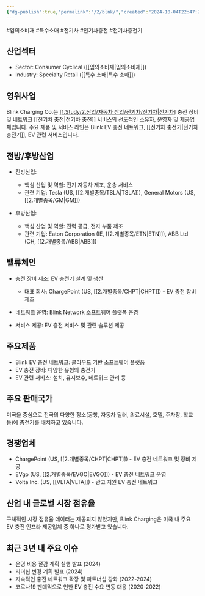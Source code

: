 ```yaml
---
{"dg-publish":true,"permalink":"/2/blnk/","created":"2024-10-04T22:47:27.842+09:00","updated":"2025-07-29T21:37:04.414+09:00"}
---
```


#임의소비재 #특수소매 #전기차 #전기차충전 #전기차충전기
 
## 산업섹터

- Sector: Consumer Cyclical ([[임의소비재\|임의소비재]])
- Industry: Specialty Retail ([[특수 소매\|특수 소매]])

## 영위사업

Blink Charging Co.는 [[1.Study/2.산업/자동차 산업/전기차/전기차\|전기차]](EV) 충전 장비 및 네트워크 [[전기차 충전\|전기차 충전]] 서비스의 선도적인 소유자, 운영자 및 제공업체입니다. 주요 제품 및 서비스 라인은 Blink EV 충전 네트워크, [[전기차 충전기\|전기차 충전기]], EV 관련 서비스입니다.

## 전방/후방산업

- 전방산업:
    
    - 핵심 산업 및 역할: 전기 자동차 제조, 운송 서비스
    - 관련 기업: Tesla (US, [[2.개별종목/TSLA\|TSLA]]), General Motors (US, [[2.개별종목/GM\|GM]])
    
- 후방산업:
    
    - 핵심 산업 및 역할: 전력 공급, 전자 부품 제조
    - 관련 기업: Eaton Corporation (IE, [[2.개별종목/ETN\|ETN]]), ABB Ltd (CH, [[2.개별종목/ABB\|ABB]])
    

## 밸류체인

- 충전 장비 제조: EV 충전기 설계 및 생산
    
    - 대표 회사: ChargePoint (US, [[2.개별종목/CHPT\|CHPT]]) - EV 충전 장비 제조
    
- 네트워크 운영: Blink Network 소프트웨어 플랫폼 운영
- 서비스 제공: EV 충전 서비스 및 관련 솔루션 제공

## 주요제품

- Blink EV 충전 네트워크: 클라우드 기반 소프트웨어 플랫폼
- EV 충전 장비: 다양한 유형의 충전기
- EV 관련 서비스: 설치, 유지보수, 네트워크 관리 등

## 주요 판매국가

미국을 중심으로 전국의 다양한 장소(공항, 자동차 딜러, 의료시설, 호텔, 주차장, 학교 등)에 충전기를 배치하고 있습니다.

## 경쟁업체

- ChargePoint (US, [[2.개별종목/CHPT\|CHPT]]) - EV 충전 네트워크 및 장비 제공
- EVgo (US, [[2.개별종목/EVGO\|EVGO]]) - EV 충전 네트워크 운영
- Volta Inc. (US, [[VLTA\|VLTA]]) - 광고 지원 EV 충전 네트워크

## 산업 내 글로벌 시장 점유율

구체적인 시장 점유율 데이터는 제공되지 않았지만, Blink Charging은 미국 내 주요 EV 충전 인프라 제공업체 중 하나로 평가받고 있습니다.

## 최근 3년 내 주요 이슈

- 운영 비용 절감 계획 실행 발표 (2024)
- 리더십 변경 계획 발표 (2024)
- 지속적인 충전 네트워크 확장 및 파트너십 강화 (2022-2024)
- 코로나19 팬데믹으로 인한 EV 충전 수요 변동 대응 (2020-2022)